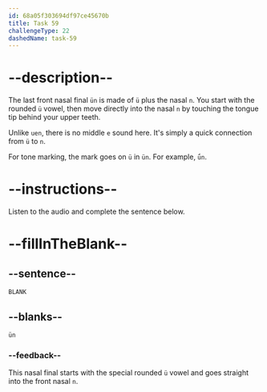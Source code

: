 ```yaml
---
id: 68a05f303694df97ce45670b
title: Task 59
challengeType: 22
dashedName: task-59
---
```


<!-- (Audio) A: ün -->

# --description--

The last front nasal final `ün` is made of `ü` plus the nasal `n`. You start with the rounded `ü` vowel, then move directly into the nasal `n` by touching the tongue tip behind your upper teeth.

Unlike `uen`, there is no middle `e` sound here. It's simply a quick connection from `ü` to `n`.

For tone marking, the mark goes on `ü` in `ün`. For example, `ǘn`.

# --instructions--

Listen to the audio and complete the sentence below.

# --fillInTheBlank--

## --sentence--

`BLANK`

## --blanks--

`ün`

### --feedback--

This nasal final starts with the special rounded `ü` vowel and goes straight into the front nasal `n`.
